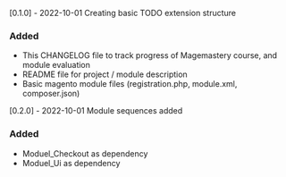 [0.1.0] - 2022-10-01 Creating basic TODO extension structure
### Added
- This CHANGELOG file to track progress of Magemastery course, and module evaluation
- README file for project / module description
- Basic magento module files (registration.php, module.xml, composer.json)

[0.2.0] - 2022-10-01 Module sequences added
### Added
- Moduel_Checkout as dependency
- Moduel_Ui as dependency
